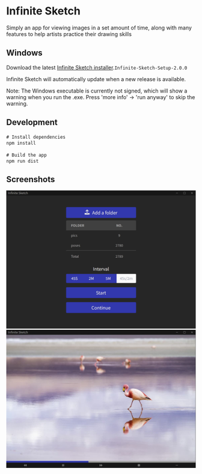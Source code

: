 # Infinite Sketch
Simply an app for viewing images in a set amount of time, along with many features to help artists practice their drawing skills

## Windows
Download the latest [Infinite Sketch installer](https://github.com/musaad0/Infinite-Sketch/releases/tag/v2.0.0).`Infinite-Sketch-Setup-2.0.0`

Infinite Sketch will automatically update when a new release is available.

Note: The Windows executable is currently not signed, which will show a warning when you run the .exe. Press 'more info' -> 'run anyway' to skip the warning.

## Development
```
# Install dependencies
npm install

# Build the app
npm run dist

```
## Screenshots
![app screenshot-1](https://github.com/musaad0/Infinite-Sketch/blob/main/screenshots/Infinite_Sketch_1.png "screenshot-1")
![app screenshot-2](https://github.com/musaad0/Infinite-Sketch/blob/main/screenshots/Infinite_Sketch_2.jpg "screenshot-2")

